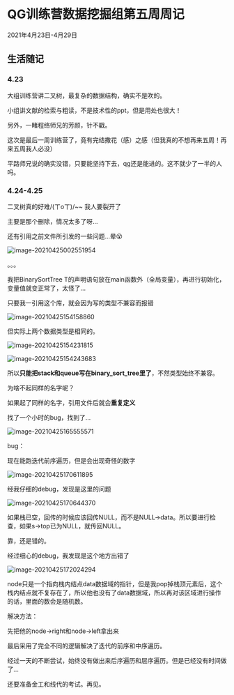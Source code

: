 # QG训练营数据挖掘组第五周周记

2021年4月23日-4月29日

## 生活随记

### 4.23

大组训练营讲二叉树，最复杂的数据结构，确实不是吹的。

小组讲文献的检索与粗读，不是技术性的ppt，但是用处也很大！

另外，一睹程络师兄的芳颜，针不戳。

这次是最后一周训练营了，竟有完结撒花（感）之感（但我真的不想再来五周！再来五周我人必没）

平路师兄说的确实没错，只要能坚持下去，qg还是能进的。这不就少了一半的人吗。

### 4.24-4.25

二叉树真的好难/(ㄒoㄒ)/~~	我人要裂开了

主要是那个删除，情况太多了呀...

还有引用之前文件所引发的一些问题...晕😵

![image-20210425002551954](https://horacehhtbucket.oss-cn-guangzhou.aliyuncs.com/img/image-20210425002551954.png)

。。。

我把BinarySortTree T的声明语句放在main函数外（全局变量），再进行初始化，变量值就变正常了，太怪了...



只要我一引用这个库，就会因为写的类型不兼容而报错

![image-20210425154158860](https://horacehhtbucket.oss-cn-guangzhou.aliyuncs.com/img/image-20210425154158860.png)

但实际上两个数据类型是相同的。

![image-20210425154231815](https://horacehhtbucket.oss-cn-guangzhou.aliyuncs.com/img/image-20210425154231815.png)

![image-20210425154243683](https://horacehhtbucket.oss-cn-guangzhou.aliyuncs.com/img/image-20210425154243683.png)

所以**只能把stack和queue写在binary_sort_tree里了**，不然类型始终不兼容。

为啥不起同样的名字呢？

如果起了同样的名字，引用文件后就会**重复定义**

找了一个小时的bug，找到了...

![image-20210425165555571](https://horacehhtbucket.oss-cn-guangzhou.aliyuncs.com/img/image-20210425165555571.png)

bug：

现在能跑迭代前序遍历，但是会出现奇怪的数字

![image-20210425170611895](https://horacehhtbucket.oss-cn-guangzhou.aliyuncs.com/img/image-20210425170611895.png)

经我仔细的debug，发现是这里的问题

![image-20210425170644370](https://horacehhtbucket.oss-cn-guangzhou.aliyuncs.com/img/image-20210425170644370.png)

如果栈已空，回传的时候应该回传NULL，而不是NULL->data。所以要进行检查，如果s->top已为NULL，就传回NULL。

靠，还是错的。

经过细心的debug，我发现是这个地方出错了

![image-20210425172024294](https://horacehhtbucket.oss-cn-guangzhou.aliyuncs.com/img/image-20210425172024294.png)

node只是一个指向栈内结点data数据域的指针，但是我pop掉栈顶元素后，这个栈内结点就不复存在了，所以他也没有了data数据域，所以再对该区域进行操作的话，里面的数会是随机数。

解决方法：

先把他的node->right和node->left拿出来

最后采用了完全不同的逻辑解决了迭代的前序和中序遍历。

经过一天的不断尝试，始终没有做出来后序遍历和层序遍历。但是已经没有时间做了...

还要准备金工和线代的考试。再见。

